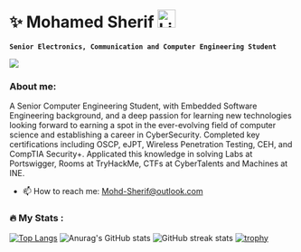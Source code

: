# ✨ Mohamed Sherif  <a href="https://www.linkedin.com/in/Mohd-Sherif"><img width="32px" alt="LinkedIn" title="LinkedIn" src="https://upload.wikimedia.org/wikipedia/commons/c/ca/LinkedIn_logo_initials.png"/></a>
**` Senior Electronics, Communication and Computer Engineering Student  `**

![](https://komarev.com/ghpvc/?username=Mohd-Sherif&base=1000&style=plastic&color=blueviolet)

### About me:
A Senior Computer Engineering Student, with Embedded Software Engineering background, and a deep passion for learning new technologies looking forward to earning a spot in the ever-evolving field of computer science and establishing a career in CyberSecurity. Completed key certifications including OSCP, eJPT, Wireless Penetration Testing, CEH, and CompTIA Security+. Applicated this knowledge in solving Labs at Portswigger, Rooms at TryHackMe, CTFs at CyberTalents and Machines at INE.

- :mailbox: How to reach me: Mohd-Sherif@outlook.com

### :fire: My Stats :
[![Top Langs](https://github-readme-stats.vercel.app/api/top-langs/?username=Mohd-Sherif&layout=pie&theme=dracula)](https://github.com/anuraghazra/github-readme-stats)
![Anurag's GitHub stats](https://github-readme-stats.vercel.app/api?username=Mohd-Sherif&show_icons=true&theme=dracula)
![GitHub streak stats](https://streak-stats.demolab.com/?user=Mohd-Sherif&theme=dark)
[![trophy](https://github-profile-trophy.vercel.app/?username=Mohd-Sherif&theme=darkhub)](https://github.com/ryo-ma/github-profile-trophy)
